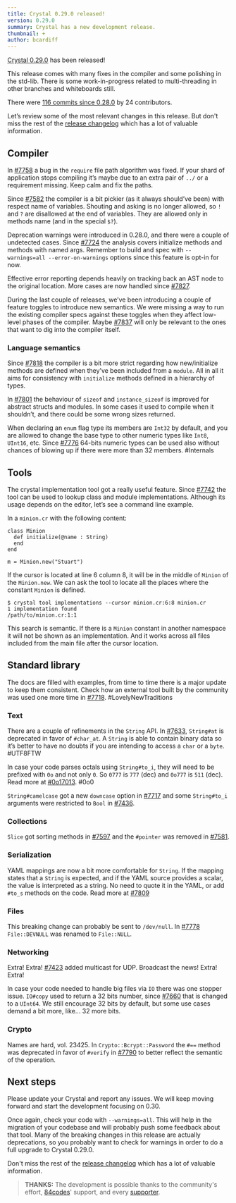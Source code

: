```yaml
---
title: Crystal 0.29.0 released!
version: 0.29.0
summary: Crystal has a new development release.
thumbnail: +
author: bcardiff
---
```


[Crystal 0.29.0](https://github.com/crystal-lang/crystal/releases/tag/0.29.0) has been released!

This release comes with many fixes in the compiler and some polishing in the std-lib. There is some work-in-progress related to multi-threading in other branches and whiteboards still.

There were [116 commits since 0.28.0](https://github.com/crystal-lang/crystal/compare/0.28.0...0.29.0) by 24 contributors.

Let’s review some of the most relevant changes in this release. But don't miss the rest of the [release changelog](https://github.com/crystal-lang/crystal/releases/tag/0.29.0) which has a lot of valuable information.

## Compiler

In [#7758](https://github.com/crystal-lang/crystal/pull/7758) a bug in the `require` file path algorithm was fixed. If your shard of application stops compiling it’s maybe due to an extra pair of `../` or a requirement missing. Keep calm and fix the paths.

Since [#7582](https://github.com/crystal-lang/crystal/pull/7582) the compiler is a bit pickier (as it always should’ve been) with respect name of variables. Shouting and asking is no longer allowed, so `!` and `?` are disallowed at the end of variables. They are allowed only in methods name (and in the special `$?`).

Deprecation warnings were introduced in 0.28.0, and there were a couple of undetected cases. Since [#7724](https://github.com/crystal-lang/crystal/pull/7724) the analysis covers initialize methods and methods with named args. Remember to build and spec with `--warnings=all --error-on-warnings` options since this feature is opt-in for now.

Effective error reporting depends heavily on tracking back an AST node to the original location. More cases are now handled since [#7827](https://github.com/crystal-lang/crystal/pull/7827).

During the last couple of releases, we’ve been introducing a couple of feature toggles to introduce new semantics. We were missing a way to run the existing compiler specs against these toggles when they affect low-level phases of the compiler. Maybe [#7837](https://github.com/crystal-lang/crystal/pull/7837) will only be relevant to the ones that want to dig into the compiler itself.

### Language semantics

Since [#7818](https://github.com/crystal-lang/crystal/pull/7818) the compiler is a bit more strict regarding how new/initialize methods are defined when they’ve been included from a `module`. All in all it aims for consistency with `initialize` methods defined in a hierarchy of types.

In [#7801](https://github.com/crystal-lang/crystal/pull/7801) the behaviour of `sizeof` and `instance_sizeof` is improved for abstract structs and modules. In some cases it used to compile when it shouldn’t, and there could be some wrong sizes returned.

When declaring an `enum` flag type its members are `Int32` by default, and you are allowed to change the base type to other numeric types like `Int8`, `UInt16`, etc. Since [#7776](https://github.com/crystal-lang/crystal/pull/7776) 64-bits numeric types can be used also without chances of blowing up if there were more than 32 members. #Internals

## Tools

The crystal implementation tool got a really useful feature. Since [#7742](https://github.com/crystal-lang/crystal/pull/7742) the tool can be used to lookup class and module implementations. Although its usage depends on the editor, let’s see a command line example.

In a `minion.cr` with the following content:

```crystal
class Minion
  def initialize(@name : String)
  end
end

m = Minion.new("Stuart")
```

If the cursor is located at line 6 column 8, it will be in the middle of `Minion` of the `Minion.new`. We can ask the tool to locate all the places where the constant `Minion` is defined.

```shell
$ crystal tool implementations --cursor minion.cr:6:8 minion.cr
1 implementation found
/path/to/minion.cr:1:1
```

This search is semantic. If there is a `Minion` constant in another namespace it will not be shown as an implementation. And it works across all files included from the main file after the cursor location.

## Standard library

The docs are filled with examples, from time to time there is a major update to keep them consistent. Check how an external tool built by the community was used one more time in [#7718](https://github.com/crystal-lang/crystal/pull/7718). #LovelyNewTraditions

### Text

There are a couple of refinements in the `String` API. In [#7633](https://github.com/crystal-lang/crystal/pull/7633), `String#at` is deprecated in favor of `#char_at`. A `String` is able to contain binary data so it’s better to have no doubts if you are intending to access a `char` or a `byte`. #UTF8FTW

In case your code parses octals using `String#to_i`, they will need to be prefixed with `0o` and not only `0`. So `0777` is `777` (dec) and `0o777` is `511` (dec). Read more at [#0o17013](https://github.com/crystal-lang/crystal/pull/7691). #0o0

`String#camelcase` got a new `downcase` option in [#7717](https://github.com/crystal-lang/crystal/pull/7717) and some `String#to_i` arguments were restricted to `Bool` in [#7436](https://github.com/crystal-lang/crystal/pull/7436).

### Collections

`Slice` got sorting methods in [#7597](https://github.com/crystal-lang/crystal/pull/7597) and the `#pointer` was removed in [#7581](https://github.com/crystal-lang/crystal/pull/7581).

### Serialization

YAML mappings are now a bit more comfortable for `String`. If the mapping states that a `String` is expected, and if the YAML source provides a scalar, the value is interpreted as a string. No need to quote it in the YAML, or add `#to_s` methods on the code. Read more at [#7809](https://github.com/crystal-lang/crystal/pull/7809)

### Files

This breaking change can probably be sent to `/dev/null`. In [#7778](https://github.com/crystal-lang/crystal/pull/7778) `File::DEVNULL` was renamed to `File::NULL`.

### Networking

Extra! Extra! [#7423](https://github.com/crystal-lang/crystal/pull/7423) added multicast for UDP. Broadcast the news! Extra! Extra!

In case your code needed to handle big files via `IO` there was one stopper issue. `IO#copy` used to return a 32 bits number, since [#7660](https://github.com/crystal-lang/crystal/pull/7660) that is changed to a `UInt64`. We still encourage 32 bits by default, but some use cases demand a bit more, like... 32 more bits.

### Crypto

Names are hard, vol. 23425. In `Crypto::Bcrypt::Password` the `#==` method was deprecated in favor of `#verify` in [#7790](https://github.com/crystal-lang/crystal/pull/7790) to better reflect the semantic of the operation.

## Next steps

Please update your Crystal and report any issues. We will keep moving forward and start the development focusing on 0.30.

Once again, check your code with `--warnings=all`. This will help in the migration of your codebase and will probably push some feedback about that tool. Many of the breaking changes in this release are actually deprecations, so you probably want to check for warnings in order to do a full upgrade to Crystal 0.29.0.

Don't miss the rest of the [release changelog](https://github.com/crystal-lang/crystal/releases/tag/0.29.0) which has a lot of valuable information.

> **THANKS:**
> The development is possible thanks to the community's effort, [84codes](https://www.84codes.com/)' support, and every [supporter](https://crystal-lang.org/sponsors).
